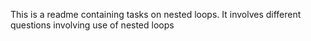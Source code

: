 This is a readme containing tasks on nested loops.
It involves different questions involving use of nested loops
